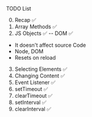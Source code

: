 TODO List

00. Recap ✅
01. Array Methods ✅
02. JS Objects ✅
--  DOM ✅
  * It doesn't affect source Code
  * Node, DOM
  * Resets on reload
03. Selecting Elements ✅
04. Changing Content ✅
05. Event Listener ✅
06. setTimeout ✅
08. clearTimeout ✅
07. setInterval ✅
09. clearInterval ✅

